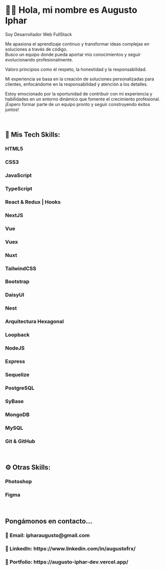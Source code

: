 <h1>🙋‍♂️ Hola, mi nombre es Augusto Iphar </h1>

<p>Soy Desarrollador Web FullStack</p>
<p>Me apasiona el aprendizaje continuo y transformar ideas complejas en soluciones a través de código. <br> Busco un equipo donde pueda aportar mis conocimientos y seguir evolucionando profesionalmente.</p>
<p>Valoro principios como el respeto, la honestidad y la responsabilidad.</p>
<p>Mi experiencia se basa en la creación de soluciones personalizadas para clientes, enfocándome en la responsabilidad y atención a los detalles.
</p>
<p>Estoy emocionado por la oportunidad de contribuir con mi experiencia y habilidades en un entorno dinámico que fomente el crecimiento profesional. ¡Espero formar parte de un equipo pronto y seguir construyendo éxitos juntos!</p> 
            
<br>
<h2>🧩 Mis Tech Skills:</h2>
<h3>HTML5</h3>
<h3>CSS3</h3>
<h3>JavaScript</h3>
<h3>TypeScript</h3>
<h3>React & Redux | Hooks</h3>
<h3>NextJS</h3>
<h3>Vue</h3>
<h3>Vuex</h3>
<h3>Nuxt</h3>
<h3>TailwindCSS</h3>
<h3>Bootstrap</h3>
<h3>DaisyUI</h3>
<h3>Nest</h3>
<h3>Arquitectura Hexagonal</h3>
<h3>Loopback</h3>
<h3>NodeJS</h3>
<h3>Express</h3>
<h3>Sequelize</h3>
<h3>PostgreSQL</h3>
<h3>SyBase</h3>
<h3>MongoDB</h3> 
<h3>MySQL</h3> 
<h3>Git & GitHub</h3>
<br>
<h2>⚙ Otras Skills:</h2>
<h3>Photoshop</h3>
<h3>Figma</h3>
<br>
<h2>Pongámonos en contacto...</h2>
<h3>📩 Email: ipharaugusto@gmail.com</h3>
<h3>🧐 LinkedIn: https://www.linkedin.com/in/augustofrx/</h3>
<h3>💼 Portfolio: https://augusto-iphar-dev.vercel.app/</h3>
